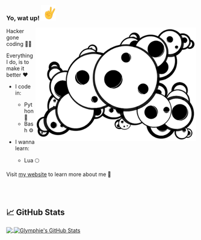
### Yo, wat up! <img src="https://raw.githubusercontent.com/glymphie/glymphie/main/v.gif" width="40px" height="40px" />

<img align="right" src="https://raw.githubusercontent.com/glymphie/glymphie/main/BlackBackgroundBubblesMiddleTrans.png" height="300px" />

Hacker gone coding 👨‍💻

Everything I do, is to make it better ❤️

- I code in:
    - Python 🐍
    - Bash ⚙️

- I wanna learn:
    - Lua 🌕

Visit [my website](https://glymphie.xyz/) to learn more about me 🤙

<br>
<br>

## 📈 GitHub Stats

<a href="https://github.com/glymphie/glymphie">
  <img align="center" src="https://github-readme-stats.vercel.app/api/top-langs/?username=glymphie&hide=javascript,css,scss,roff,c&title_color=f8f8f8&text_color=f8f8f8&bg_color=191919&langs_count=5" />
</a>
<a href="https://github.com/glymphie/glymphie">
  <img align="center" src="https://github-readme-stats.vercel.app/api?username=glymphie&show_icons=true&line_height=40&count_private=true&title_color=f8f8f8&text_color=f8f8f8&icon_color=83ff52&bg_color=191919" alt="Glymphie's GitHub Stats" />
</a>

